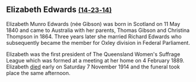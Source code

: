 ## Elizabeth Edwards <small>[(14‑23‑14)](https://brisbane.discovereverafter.com/profile/31698453 "Go to Memorial Information" )</small>

Elizabeth Munro Edwards (née Gibson) was born in Scotland on 11 May 1840 and came to Australia with her parents, Thomas Gibson and Christina Thompson in 1864. Three years later she married Richard Edwards who subsequently became the member for Oxley division in Federal Parliament. 

Elizabeth was the first president of The Queensland Women's Suffrage League which was formed at a meeting at her home on 4 February 1889. Elizabeth [died](https://trove.nla.gov.au/newspaper/article/19994589) early on Saturday 7 November 1914 and the funeral took place the same afternoon. 
